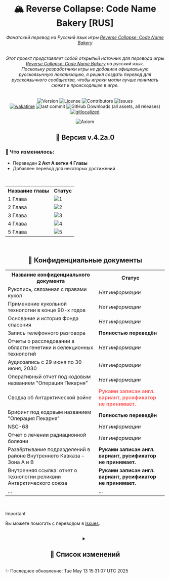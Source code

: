 <h1 align="center">🏔 Reverse Collapse: Code Name Bakery [RUS]</h1>
<h6 align="center">Фанатский перевод на Русский язык игры <a href="https://store.steampowered.com/app/1127700/Reverse_Collapse_Code_Name_Bakery/">Reverse Collapse: Code Name Bakery</a></h6>
<h6 align="center">Этот проект представляет собой открытый источник для перевода игры <a href="https://store.steampowered.com/app/1127700/Reverse_Collapse_Code_Name_Bakery/">Reverse Collapse: Code Name Bakery</a> на русский язык. <br> Поскольку разработчики игры не добавили официальную русскоязычную локализацию, я решил создать перевод для русскоязычного сообщества, чтобы игроки могли лучше понимать сюжет и происходящее в игре. </h6>
<div align="center">

  ![Version](https://img.shields.io/github/v/release/S-MpAI/Reverse-Collapse-RUS?label=Version&style=flat-square)
  ![License](https://img.shields.io/github/license/S-MpAI/Reverse-Collapse-RUS?label=License&style=flat-square)
  ![Contributors](https://img.shields.io/github/contributors/S-MpAI/Reverse-Collapse-RUS?label=Contributors&style=flat-square)
  ![Issues](https://img.shields.io/github/issues/S-MpAI/Reverse-Collapse-RUS?label=Issues&style=flat-square)
  <br>
  [![wakatime](https://wakatime.com/badge/github/S-MpAI/Reverse-Collapse-RUS.svg)](https://wakatime.com/badge/github/S-MpAI/Reverse-Collapse-RUS)
  ![last commit](https://badgen.net/github/last-commit/S-MpAI/Reverse-Collapse-RUS)
  ![GitHub Downloads (all assets, all releases)](https://img.shields.io/github/downloads/S-MpAI/Reverse-Collapse-RUS/total?style=flat)
  [![gitlocalized ](https://gitlocalize.com/repo/10131/whole_project/badge.svg)](https://gitlocalize.com/repo/10131?utm_source=badge)
  <br>

  ![Axiom](https://repobeats.axiom.co/api/embed/8a1aacfa99bc79a299939728ce7a43f69271fe8b.svg)
</div>
<h2  align="center">🚀 Версия v.4.2a.0</h2>
<h3  align="left">🔹 Что изменилось:</h3>
<ul style="text-align: left;">
    <li>Переведен <b>2 Акт A ветки 4 Главы</b></li>
    <li>Добавлен перевод для некоторых достижений</li>
</ul>

<br>
<table>
         <tr>
             <th>Название главы</th>
             <th>Статус</th>
         </tr>
         <tr>
             <td>1 Глава</td>
             <td>
               <img src="https://api.catgirllover.ru/api/badge/Reverse-Collapse-RUS/1/progress/?t=1747150267" alt="1">
             </td>
         </tr>
         <tr>
             <td>2 Глава</td>
             <td>
               <img src="https://api.catgirllover.ru/api/badge/Reverse-Collapse-RUS/2/progress/?t=1747150267" alt="2">
             </td>
         </tr>
         <tr>
             <td>3 Глава</td>
             <td>
               <img src="https://api.catgirllover.ru/api/badge/Reverse-Collapse-RUS/3/progress/?t=1747150267" alt="3">
             </td>
         </tr>
         <tr>
             <td>4 Глава</td>
             <td>
               <img src="https://api.catgirllover.ru/api/badge/Reverse-Collapse-RUS/4/progress/?t=1747150267" alt="4">
             </td>
         </tr>
           <tr>
             <td>5 Глава</td>
             <td>
               <img src="https://api.catgirllover.ru/api/badge/Reverse-Collapse-RUS/5/progress/?t=1747150267" alt="5">
             </td>
         </tr>
     </table>
<br>

<!-- > [!CAUTION]
> .

<br>
 -->

<h2 align="center">💾 Конфиденциальные документы</h2>
<table>
        <tr>
            <th>Название конфиденциального документа</th>
            <th>Статус</th>
        </tr>
        <tr>
            <td>Рукопись, связанная с правами кукол</td>
            <td><i>Нет информации</i></td>
        </tr>
        <tr>
            <td>Применение кукольной технологии в конце 90-х годов</td>
            <td><i>Нет информации</i></td>
        </tr>
        <tr>
            <td>Основание и история Фонда спасения</td>
            <td><i>Нет информации</i></td>
        </tr>
        <tr>
            <td>Запись телефонного разговора</td>
            <td><b>Полностью переведён</b></td>
        </tr>
        <tr>
            <td>Отчеты о расследовании в области генетики и селекционных технологий</td>
            <td><i>Нет информации</i></td>
        </tr>
        <tr>
            <td>Аудиозапись с 29 июня по 30 июня, 2030</td>
            <td><i>Нет информации</i></td>
        </tr>
        <tr>
            <td>Оперативный отчет под кодовым названием "Операция Пекарня"</td>
            <td><i>Нет информации</i></td>
        </tr>
        <tr>
            <td>Сводка об Антарктической войне</td>
            <td style="color: #ff6060;"><b>Руками записан англ. вариант, русификатор не принимает.</b></td>
        </tr>
        <tr>
            <td>Брифинг под кодовым названием "Операция Пекарня"</td>
            <td class="status-green"><b>Полностью переведён</b></td>
        </tr>
        <tr>
            <td>NSC-68</td>
            <td class="status-gray"><i>Нет информации</i></td>
        </tr>
        <tr>
            <td>Отчет о лечении радиационной болезни</td>
            <td class="status-gray"><i>Нет информации</i></td>
        </tr>
        <tr>
            <td>Развёртывание подразделений в районе Внутреннего Кавказа – Зона A и B</td>
            <td class="status-red"><b>Руками записан англ. вариант, русификатор не принимает.</b></td>
        </tr>
        <tr>
            <td>Внутренняя ссылка: отчет о технологии реликвии Антарктического союза</td>
            <td class="status-red"><b>Руками записан англ. вариант, русификатор не принимает.</b></td>
        </tr>
        <tr>
            <td>...</td>
            <td>...</td>
        </tr>
    </table>
<br>

> [!IMPORTANT]  
> Вы можете помогать с переводом в <a href="https://github.com/S-MpAI/Reverse-Collapse-RUS/issues" class="button">Issues</a>.

<br>
<!-- <h2 align="center">📌 Список изменений</h2> -->
<details align="center">
    <summary><h2>📌 Список изменений</h2></summary>
    <details align="left">
        <summary>📂 Версия v.4.1a.0</summary>
        <h3>🔹 Что изменилось:</h3>
        <ul style="text-align: left;">
            <li>Переведен <b>1 Акт A ветки 4 Главы</b></li>
            <li>Добавлен отсутствующий перевод для одной из веток</li>
        </ul>
    </details>
    <details align="left">
        <summary>📂 Версия v.4.3b.0</summary>
        <h3>🔹 Что изменилось:</h3>
        <ul style="text-align: left;">
            <li>Исправлен формат отображения названий в <code>Изготовление предмета</code></li>
            <li>Переведен <b>2 и 3 Акт B ветки 4 Главы</b></li>
            <li>Переведен <b>перерыв 3 Акта В ветки 4 Главы</b></li>
        </ul>
    </details>
    <details align="left">
        <summary>📂 Версия v.4.1b.0</summary>
        <h3>🔹 Что изменилось:</h3>
        <ul style="text-align: left;">
            <li>Исправлен формат отображения названий категорий внутри таблицы в  <code>Помощь в игре</code></li>
            <li>Переведен <b>1 Акт B ветки 4 Главы</b></li>
        </ul>
    </details>
    <details align="left">
        <summary>📂 Версия v.4.0.0</summary>
        <h3>🔹 Что изменилось:</h3>
        <ul style="text-align: left;">
            <li>Добавлен отступ для вывода информации типа <code>Приоритет атаки</code> по отдельности</li>
            <li>Исправлен формат времени под <code>A.M</code> и <code>P.M</code></li>
            <li>Переведен <b>Пролог 4 Главы</b></li>
        </ul>
    </details>
    <details align="left">
        <summary>📂 Версия v.3.8.0</summary>
        <h3>🔹 Что изменилось:</h3>
        <ul style="text-align: left;">
            <li>Изменен текст и размер некоторых слов в Коллекции</li>
            <li>Изменен лексикон некоторых слов.</li>
            <li>Переведен <b>8 Акт 3 Главы</b></li>
        </ul>
    </details>
    <details align="left">
        <summary>📂 Версия v.3.6.0</summary>
        <h3>🔹 Что изменилось:</h3>
        <ul style="text-align: left;">
            <li>Изменен лексикон некоторых слов.</li>
            <li>Переведен <b>6 Акт 3 Главы</b></li>
        </ul>
    </details>
    <details align="left">
        <summary>📂 Версия v.3.5.0</summary>
        <h3>🔹 Что изменилось:</h3>
        <ul style="text-align: left;">
            <li>Изменен лексикон некоторых слов.</li>
            <li>Переведен <b>5 Акт 3 Главы</b></li>
        </ul>
    </details>
    <details align="left">
        <summary>📂 Версия v.3.4.0</summary>
        <h3>🔹 Что изменилось:</h3>
        <ul style="text-align: left;">
            <li>Изменен лексикон связанный с переводом строк типа <code>Inner Caucasus theater base</code></li>
            <li>Переведен <b>4 Акт 3 Главы</b></li>
            <li>Переведен <b>перерыв 4 Акта 3 Главы</b></li>
        </ul>
    </details>
    <details align="left">
        <summary>📂 Версия v.3.3.1</summary>
        <h3>🔹 Что изменилось:</h3>
        <ul style="text-align: left;">
            <li>Добавлен отсутствующий перевод для <b>3 Акта 3 Главы</b></li>
        </ul>
    </details>
    <details align="left">
        <summary>📂 Версия v.3.3.0</summary>
        <h3>🔹 Что изменилось:</h3>
        <ul style="text-align: left;">
            <li>Переведен <b>3 Акт 3 Главы</b></li>
            <li>Изменен перевод некоторых эффектов и статусов</li>
        </ul>
    </details>
    <details align="left">
        <summary>📂 Версия v.3.2.0</summary>
        <h3>🔹 Что изменилось:</h3>
        <ul style="text-align: left;">
            <li>Переведен <b>2 Акт 3 Главы</b></li>
        </ul>
    </details>
    <details align="left">
        <summary>📂 Версия v.3.1.2</summary>
        <h3>🔹 Что изменилось:</h3>
        <ul style="text-align: left;">
            <li>Переведен <b>1 Акт 3 Главы</b></li>
        </ul>
    </details>
    <details  align="left">
        <summary>📂 Версия v.3.0.0</summary>
        <h3>🔹 Что изменилось:</h3>
        <ul style="text-align: left;">
            <li>Переведен <b>Пролог 3 Главы</b></li>
        </ul>
    </details>
    <details align="left">
        <summary>📂 Версия v.2.9.0</summary>
        <h3>🔹 Что изменилось:</h3>
        <ul style="text-align: left;">
            <li>Переведен <b>9 Акт 2 Главы</b></li>
            <li>Переведена <b>вся одежда из DLC</b></li>
        </ul>
    </details>
    <details align="left">
        <summary>📂 Версия v.2.8.0</summary>
        <h3>🔹 Что изменилось:</h3>
        <ul style="text-align: left;">
            <li>Переведен <b>8 Акт 2 Главы</b></li>
            <li>Переведен <b>перерыв 9 Акта 2 Главы</b></li>
        </ul>
    </details>
    <details align="left">
        <summary>📂 Версия v.2.7.0</summary>
        <h3>🔹 Что изменилось:</h3>
        <ul style="text-align: left;">
            <li>Переведен <b>7 Акт 2 Главы</b></li>
            <li>Изменен перевод строк типа <code>\nОставшиеся шаги: {{B}}</code> под общий шаблон;</li>
        </ul>
    </details>
    <details align="left">
        <summary>📂 Версия v.2.6.0</summary>
        <h3>🔹 Что изменилось:</h3>
        <ul style="text-align: left;">
            <li>Переведен <b>6 Акт 2 Главы</b></li>
        </ul>
    </details>
    <details align="left">
        <summary>📂 Версия v.2.5.0</summary>
        <h3>🔹 Что изменилось:</h3>
        <ul style="text-align: left;">
            <li>Переведен <b>5 Акт 2 Главы</b></li>
            <li>Переведен <b>4 Акт 2 Главы</b></li>
            <li>Переведен <b>перерыв 6 Акта 2 Главы</b></li>
        </ul>
    </details>
    <details align="left">
        <summary>📂 Версия v.2.3.0</summary>
        <h3>🔹 Что изменилось:</h3>
        <ul style="text-align: left;">
            <li>Переведен <b>3 Акт 2 Главы</b> со всеми секретками</li>
        </ul>
    </details>
    <details align="left">
        <summary>📂 Версия v.2.0.2</summary>
        <h3>🔹 Что изменилось:</h3>
        <blockquote style="text-align: left;">Очень повезло получить перевод к конфиденциальному файлу т.к. не каждый такой файл поддаётся переводчику.</blockquote><br>
        <ul style="text-align: left;">
            <li>Добавлен подробный перевод конфиденциального файла <code>Первоначальный отчет об инциденте в Варшаве</code></li>
            <li>Частично улучшен перевод текст одной из битв (предположительно <code>Внутренний конфликт</code>)</li>
            <li>Точечные переводы сломанных имен от авто-переводчика (Джефутией, Лиджем, УРНК)</li>
            <li>Добавлен и изменен перевод некоторых достижений под общий шаблон</li>
        </ul>
    </details>
    <details align="left">
        <summary>📂 Версия v.2.0.1</summary>
        <h3>🔹 Что изменилось:</h3>
        <ul style="text-align: left;">
            <li>В некоторых местах доработано отображение навыков в сведениях о существе</li>
            <li>Изменено отображение некоторых имен статусов</li>
            <li>Улучшен перевод строк типа:  <code>Декабрь {{A}}th, {{B}} P.M. Умеренный снег</code></li>
            <li>Точечные переводы сломанных слов от авто-переводчика</li>
        </ul>
    </details>
</details>

✨ Последнее обновление: Tue May 13 15:31:07 UTC 2025
